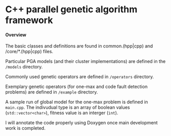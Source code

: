 # C++ parallel genetic algorithm framework

#### Overview
The basic classes and definitions are found in common.(hpp|cpp) and /core/*.(hpp|cpp) files.

Particular PGA models (and their cluster implementations) are defined in the `/models` directory.

Commonly used genetic operators are defined in `/operators` directory.

Exemplary genetic operators (for one-max and code fault detection problems) are defined in `/example` directory.

A sample run of global model for the one-max problem is defined in `main.cpp`. The indivudual type is an array of boolean values (`std::vector<char>`), fitness value is an interger (`int`).

I will annotate the code properly using Doxygen once main development work is completed.
